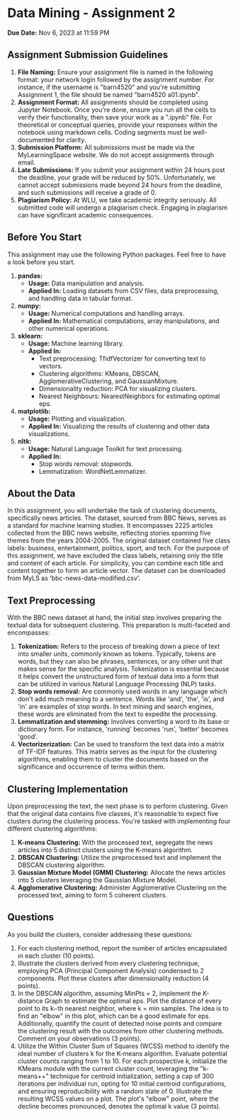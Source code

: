 # Data Mining - Assignment 2

**Due Date:** Nov 6, 2023 at 11:59 PM

## Assignment Submission Guidelines

1. **File Naming:** Ensure your assignment file is named in the following format: your network login followed by the assignment number. For instance, if the username is "barn4520" and you're submitting Assignment 1, the file should be named "barn4520 a01.ipynb".
2. **Assignment Format:** All assignments should be completed using Jupyter Notebook. Once you're done, ensure you run all the cells to verify their functionality, then save your work as a ".ipynb" file. For theoretical or conceptual queries, provide your responses within the notebook using markdown cells. Coding segments must be well-documented for clarity.
3. **Submission Platform:** All submissions must be made via the MyLearningSpace website. We do not accept assignments through email.
4. **Late Submissions:** If you submit your assignment within 24 hours post the deadline, your grade will be reduced by 50%. Unfortunately, we cannot accept submissions made beyond 24 hours from the deadline, and such submissions will receive a grade of 0.
5. **Plagiarism Policy:** At WLU, we take academic integrity seriously. All submitted code will undergo a plagiarism check. Engaging in plagiarism can have significant academic consequences.

## Before You Start

This assignment may use the following Python packages. Feel free to have a look before you start.

1. **pandas:**
    - **Usage:** Data manipulation and analysis.
    - **Applied In:** Loading datasets from CSV files, data preprocessing, and handling data in tabular format.
2. **numpy:**
    - **Usage:** Numerical computations and handling arrays.
    - **Applied In:** Mathematical computations, array manipulations, and other numerical operations.
3. **sklearn:**
    - **Usage:** Machine learning library.
    - **Applied In:**
        - Text preprocessing: TfidfVectorizer for converting text to vectors.
        - Clustering algorithms: KMeans, DBSCAN, AgglomerativeClustering, and GaussianMixture.
        - Dimensionality reduction: PCA for visualizing clusters.
        - Nearest Neighbours: NearestNeighbors for estimating optimal eps.
4. **matplotlib:**
    - **Usage:** Plotting and visualization.
    - **Applied In:** Visualizing the results of clustering and other data visualizations.
5. **nltk:**
    - **Usage:** Natural Language Toolkit for text processing.
    - **Applied In:**
        - Stop words removal: stopwords.
        - Lemmatization: WordNetLemmatizer.

## About the Data

In this assignment, you will undertake the task of clustering documents, specifically news articles. The dataset, sourced from BBC News, serves as a standard for machine learning studies. It encompasses 2225 articles collected from the BBC news website, reflecting stories spanning five themes from the years 2004-2005. The original dataset contained five class labels: business, entertainment, politics, sport, and tech. For the purpose of this assignment, we have excluded the class labels, retaining only the title and content of each article. For simplicity, you can combine each title and content together to form an article vector. The dataset can be downloaded from MyLS as 'bbc-news-data-modified.csv'.

## Text Preprocessing

With the BBC news dataset at hand, the initial step involves preparing the textual data for subsequent clustering. This preparation is multi-faceted and encompasses:

1. **Tokenization:** Refers to the process of breaking down a piece of text into smaller units, commonly known as tokens. Typically, tokens are words, but they can also be phrases, sentences, or any other unit that makes sense for the specific analysis. Tokenization is essential because it helps convert the unstructured form of textual data into a form that can be utilized in various Natural Language Processing (NLP) tasks.
2. **Stop words removal:** Are commonly used words in any language which don't add much meaning to a sentence. Words like 'and', 'the', 'is', and 'in' are examples of stop words. In text mining and search engines, these words are eliminated from the text to expedite the processing.
3. **Lemmatization and stemming:** Involves converting a word to its base or dictionary form. For instance, 'running' becomes 'run', 'better' becomes 'good'.
4. **Vectorizerization:** Can be used to transform the text data into a matrix of TF-IDF features. This matrix serves as the input for the clustering algorithms, enabling them to cluster the documents based on the significance and occurrence of terms within them.

## Clustering Implementation

Upon preprocessing the text, the next phase is to perform clustering. Given that the original data contains five classes, it's reasonable to expect five clusters during the clustering process. You're tasked with implementing four different clustering algorithms:

1. **K-means Clustering:** With the processed text, segregate the news articles into 5 distinct clusters using the K-means algorithm.
2. **DBSCAN Clustering:** Utilize the preprocessed text and implement the DBSCAN clustering algorithm.
3. **Gaussian Mixture Model (GMM) Clustering:** Allocate the news articles into 5 clusters leveraging the Gaussian Mixture Model.
4. **Agglomerative Clustering:** Administer Agglomerative Clustering on the processed text, aiming to form 5 coherent clusters.

## Questions

As you build the clusters, consider addressing these questions:

1. For each clustering method, report the number of articles encapsulated in each cluster (10 points).
2. Illustrate the clusters derived from every clustering technique, employing PCA (Principal Component Analysis) condensed to 2 components. Plot these clusters after dimensionality reduction (4 points).
3. In the DBSCAN algorithm, assuming MinPts = 2, implement the K-distance Graph to estimate the optimal eps. Plot the distance of every point to its k−th nearest neighbor, where k = min samples. The idea is to find an "elbow" in this plot, which can be a good estimate for eps. Additionally, quantify the count of detected noise points and compare the clustering result with the outcomes from other clustering methods. Comment on your observations (3 points).
4. Utilize the Within Cluster Sum of Squares (WCSS) method to identify the ideal number of clusters k for the K-means algorithm. Evaluate potential cluster counts ranging from 1 to 10. For each prospective k, initialize the KMeans module with the current cluster count, leveraging the "k-means++" technique for centroid initialization, setting a cap of 300 iterations per individual run, opting for 10 initial centroid configurations, and ensuring reproducibility with a random state of 0. Illustrate the resulting WCSS values on a plot. The plot's "elbow" point, where the decline becomes pronounced, denotes the optimal k value (3 points).
